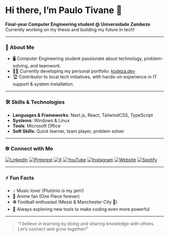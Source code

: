 # Hi there, I’m Paulo Tivane 👋

**Final-year Computer Engineering student @ Universidade Zambeze**  
Currently working on my thesis and building my future in tech!

---

### 🚀 About Me

- 🖥️ Computer Engineering student passionate about technology, problem-solving, and teamwork.
- 👨‍💻 Currently developing my personal portfolio: [kodeza.dev](https://kodeza.dev)
- 🏆 Contributor to local tech initiatives, with hands-on experience in IT support & system installation.

---

### 🛠️ Skills & Technologies

- **Languages & Frameworks**: Next.js, React, TailwindCSS, TypeScript
- **Systems**: Windows & Linux
- **Tools**: Microsoft Office
- **Soft Skills**: Quick learner, team player, problem solver

---

### 🌐 Connect with Me

[![LinkedIn](https://img.shields.io/badge/LinkedIn-blue?logo=linkedin&style=for-the-badge)](https://www.linkedin.com/in/paulo-babucho-issaca-tivane-542b24363)
[![Pinterest](https://img.shields.io/badge/Pinterest-red?logo=pinterest&style=for-the-badge)](https://www.pinterest.com/tivanepaulo2)
[![X](https://img.shields.io/badge/X-black?logo=twitter&style=for-the-badge)](https://x.com/tivanepaulo2)
[![YouTube](https://img.shields.io/badge/YouTube-red?logo=youtube&style=for-the-badge)](https://www.youtube.com/@tivanepaulo2)
[![Instagram](https://img.shields.io/badge/Instagram-purple?logo=instagram&style=for-the-badge)](https://www.instagram.com/tivane_companhia)
[![Website](https://img.shields.io/badge/Website-black?logo=google-chrome&style=for-the-badge)](https://kodeza.dev)
[![Spotify](https://img.shields.io/badge/Spotify-green?logo=spotify&style=for-the-badge)](https://open.spotify.com/user/31hgslba6kh5ytcuygnphyhsn7wu)


---

### ⚡ Fun Facts

- 🎶 Music lover (Plutónio is my jam!)
- 🍥 Anime fan (One Piece forever)
- ⚽ Football enthusiast (Messi & Manchester City 💙)
- 🧰 Always exploring new tools to make coding even more powerful

---

> “I believe in learning by doing and sharing knowledge with others. Let’s connect and grow together!”
